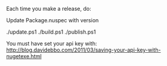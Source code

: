 Each time you make a release, do:

Update Package.nuspec with version

./update.ps1
./build.ps1
./publish.ps1

You must have set your api key with: http://blog.davidebbo.com/2011/03/saving-your-api-key-with-nugetexe.html